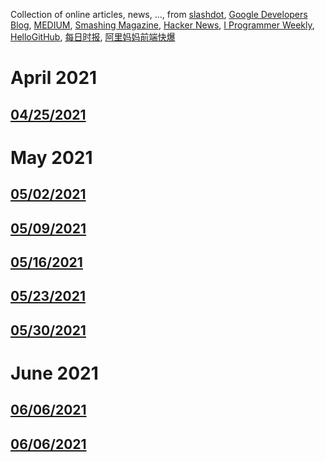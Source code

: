 Collection of online articles, news, ..., from [slashdot](https://slashdot.org/), [Google Developers Blog](https://developers.googleblog.com/), [MEDIUM](https://medium.com/), [Smashing Magazine](https://www.smashingmagazine.com/), [Hacker News](https://news.ycombinator.com/), [I Programmer Weekly](https://www.i-programmer.info/i-programmer-weekly), [
HelloGitHub](https://hellogithub.com/), [每日时报](https://wubaiqing.github.io/zaobao/), [阿里妈妈前端快爆](https://zhuanlan.zhihu.com/mm-fe)

# April 2021
## [04/25/2021](2021/0425.md)

# May 2021
## [05/02/2021](2021/0502.md)
## [05/09/2021](2021/0509.md)
## [05/16/2021](2021/0516.md)
## [05/23/2021](2021/0523.md)
## [05/30/2021](2021/0530.md)

# June 2021
## [06/06/2021](2021/0606.md)
## [06/06/2021](2021/0613.md)
